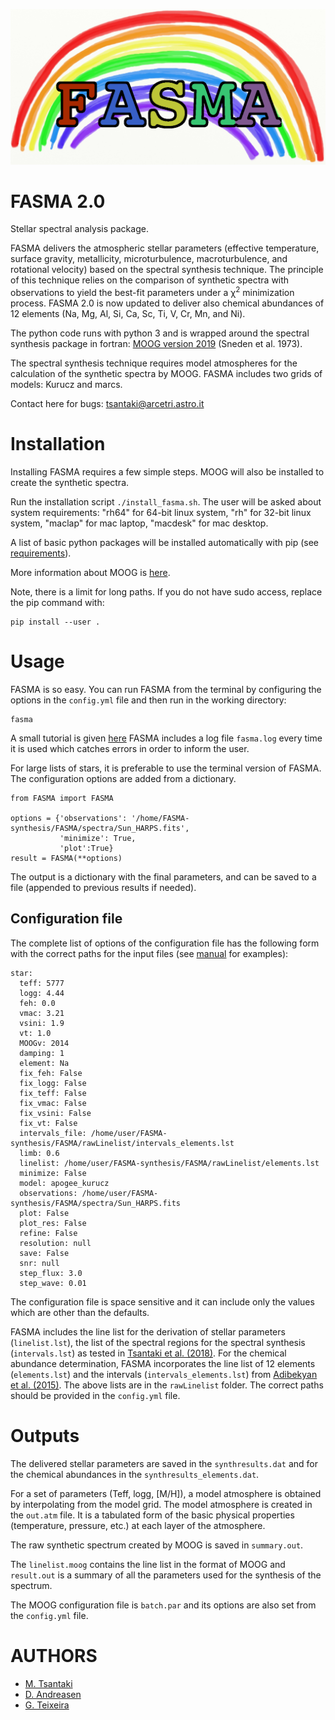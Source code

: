 ![My image](https://github.com/MariaTsantaki/FASMA-synthesis/blob/master/img/running_icon.png)


# FASMA 2.0
Stellar spectral analysis package.

FASMA delivers the atmospheric stellar parameters (effective temperature, surface gravity, metallicity, microturbulence, macroturbulence, and rotational velocity) based on the spectral synthesis technique. The principle of this technique relies on the comparison of synthetic spectra with observations to yield the best-fit parameters under a &chi;<sup>2</sup> minimization process. FASMA 2.0 is now updated to deliver also chemical abundances of 12 elements (Na, Mg, Al, Si, Ca, Sc, Ti, V, Cr, Mn, and Ni).


The python code runs with python 3 and is wrapped around the spectral synthesis package in fortran: [MOOG version 2019](http://www.as.utexas.edu/~chris/moog.html) (Sneden et al. 1973).

The spectral synthesis technique requires model atmospheres for the calculation of the synthetic spectra by MOOG. FASMA includes two grids of models: Kurucz and marcs.

Contact here for bugs: tsantaki@arcetri.astro.it

# Installation
Installing FASMA requires a few simple steps. MOOG will also be installed to create the synthetic spectra.

Run the installation script `./install_fasma.sh`. The user will be asked about system requirements:
"rh64" for 64-bit linux system, "rh" for 32-bit linux system, "maclap" for mac laptop, "macdesk" for mac desktop.

A list of basic python packages will be installed automatically with pip (see [requirements](https://github.com/MariaTsantaki/FASMA-synthesis/blob/master/requirements.txt)).

More information about MOOG is [here](http://www.as.utexas.edu/~chris/moog.html).

Note, there is a limit for long paths. If you do not have sudo access, replace the pip command with:

```
pip install --user .
```

# Usage
FASMA is so easy. You can run FASMA from the terminal by configuring the options in the `config.yml` file and then run in the working directory:

```
fasma
```

A small tutorial is given [here](https://github.com/MariaTsantaki/FASMA-synthesis/blob/master/manual/Manual_fasma.pdf)
FASMA includes a log file `fasma.log` every time it is used which catches errors in order to inform the user.

For large lists of stars, it is preferable to use the terminal version of FASMA.
The configuration options are added from a dictionary.

```
from FASMA import FASMA

options = {'observations': '/home/FASMA-synthesis/FASMA/spectra/Sun_HARPS.fits',
           'minimize': True,
           'plot':True}
result = FASMA(**options)
```

The output is a dictionary with the final parameters, and can be saved to a file (appended to previous results if needed).

## Configuration file

The complete list of options of the configuration file has the following form with the correct paths for the input files (see [manual](https://github.com/MariaTsantaki/FASMA-synthesis/blob/master/manual/Manual_fasma.pdf) for examples):

```
star:
  teff: 5777
  logg: 4.44
  feh: 0.0
  vmac: 3.21
  vsini: 1.9
  vt: 1.0
  MOOGv: 2014
  damping: 1
  element: Na
  fix_feh: False
  fix_logg: False
  fix_teff: False
  fix_vmac: False
  fix_vsini: False
  fix_vt: False
  intervals_file: /home/user/FASMA-synthesis/FASMA/rawLinelist/intervals_elements.lst
  limb: 0.6
  linelist: /home/user/FASMA-synthesis/FASMA/rawLinelist/elements.lst
  minimize: False
  model: apogee_kurucz
  observations: /home/user/FASMA-synthesis/FASMA/spectra/Sun_HARPS.fits
  plot: False
  plot_res: False
  refine: False
  resolution: null
  save: False
  snr: null
  step_flux: 3.0
  step_wave: 0.01
```

The configuration file is space sensitive and it can include only the values which
are other than the defaults.

FASMA includes the line list for the derivation of stellar parameters (`linelist.lst`), the list of the spectral regions for the spectral synthesis (`intervals.lst`) as tested in [Tsantaki et al. (2018)](https://ui.adsabs.harvard.edu/abs/2018MNRAS.473.5066T/abstract). For the chemical abundance determination, FASMA incorporates the line list of 12 elements (`elements.lst`) and the intervals (`intervals_elements.lst`) from [Adibekyan et al. (2015)](https://ui.adsabs.harvard.edu/abs/2015A%26A...583A..94A/abstract). The above lists are in the `rawLinelist` folder. The correct paths should be provided in the `config.yml` file.

# Outputs

The delivered stellar parameters are saved in the `synthresults.dat` and for the chemical abundances in the `synthresults_elements.dat`.

For a set of parameters (Teff, logg, [M/H]), a model atmosphere is obtained by interpolating from the model grid. The model atmosphere is created in the `out.atm` file. It is a tabulated form of the basic physical properties (temperature, pressure, etc.) at each layer of the atmosphere.

The raw synthetic spectrum created by MOOG is saved in `summary.out`.

The `linelist.moog` contains the line list in the format of MOOG and `result.out` is a summary of all the parameters used for the synthesis of the spectrum. 

The MOOG configuration file is `batch.par` and its options are also set from the `config.yml` file.

# AUTHORS

   * [M. Tsantaki](https://github.com/MariaTsantaki)
   * [D. Andreasen](https://github.com/DanielAndreasen)
   * [G. Teixeira](https://github.com/gdcteixeira)
